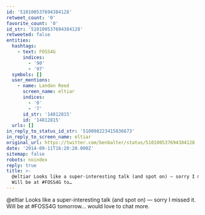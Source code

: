 ```yaml
---
id: '510100537694384128'
retweet_count: '0'
favorite_count: '0'
id_str: '510100537694384128'
retweeted: false
entities:
  hashtags:
    - text: FOSS4G
      indices:
        - '90'
        - '97'
  symbols: []
  user_mentions:
    - name: Landon Reed
      screen_name: eltiar
      indices:
        - '0'
        - '7'
      id_str: '14812815'
      id: '14812815'
  urls: []
in_reply_to_status_id_str: '510098223415836673'
in_reply_to_screen_name: eltiar
original_url: https://twitter.com/benbalter/status/510100537694384128
date: '2014-09-11T16:20:20.000Z'
sitemap: false
robots: noindex
reply: true
title: >-
  @eltiar Looks like a super-interesting talk (and spot on) — sorry I missed it.
  Will be at #FOSS4G to…
---
```


@eltiar Looks like a super-interesting talk (and spot on) — sorry I missed it. Will be at #FOSS4G tomorrow... would love to chat more.